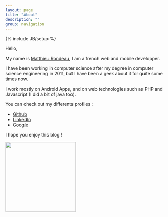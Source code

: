 ```yaml
---
layout: page
title: "About"
description: ""
group: navigation
---
```

{% include JB/setup %}

<div class="row">
<div class="span6">
<p>Hello,</p>

<p>My name is <a href="http://matthieurondeau.fr"
target="_blank">Matthieu Rondeau</a>, I am a french web and mobile
developper.</p>

<p>I have been working in computer science after my degree
in computer science engineering in 2011, but I have been a geek
about it for quite some times now.</p>

<p>I work mostly on Android Apps, and on web technologies such
  as PHP and Javascript (I did a bit of java too).</p>

You can check out my differents profiles :
<ul>
  <li><a href="https://github.com/milanito" target="_blank">Github</a></li>
  <li><a href="http://fr.linkedin.com/in/rondeaumatthieu/" target="_blank">LinkedIn</a></li>
  <li><a href="https://plus.google.com/u/0/108890599997043527627" target="_blank">Google</a></li>
</ul>

<p>I hope you enjoy this blog !</p>
</div>
<div class="span6">
<img class="avatar" height="220"
src="https://2.gravatar.com/avatar/22bb76a7e21eeee8266675d1264dba56?d=https%3A%2F%2Fidenticons.github.com%2Faabd83a34d51c3e98485238e1d9635b3.png&amp;r=x&amp;s=440"
width="220">
</div>
</div>
